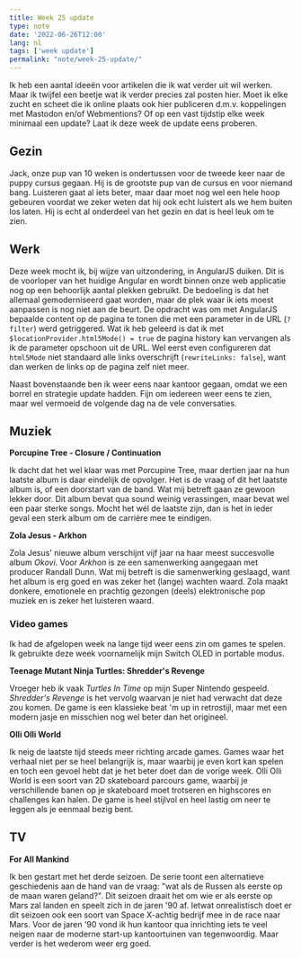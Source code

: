 ```yaml
---
title: Week 25 update
type: note
date: '2022-06-26T12:00'
lang: nl
tags: ['week update']
permalink: "note/week-25-update/"
---
```

Ik heb een aantal ideeën voor artikelen die ik wat verder uit wil werken. Maar ik twijfel een beetje wat ik verder precies zal posten hier. Moet ik elke zucht en scheet die ik online plaats ook hier publiceren d.m.v. koppelingen met Mastodon en/of Webmentions? Of op een vast tijdstip elke week minimaal een update? Laat ik deze week de update eens proberen.

## Gezin
Jack, onze pup van 10 weken is ondertussen voor de tweede keer naar de puppy cursus gegaan. Hij is de grootste pup van de cursus en voor niemand bang. Luisteren gaat al iets beter, maar daar moet nog wel een hele hoop gebeuren voordat we zeker weten dat hij ook echt luistert als we hem buiten los laten. Hij is echt al onderdeel van het gezin en dat is heel leuk om te zien.

## Werk
Deze week mocht ik, bij wijze van uitzondering, in AngularJS duiken. Dit is de voorloper van het huidige Angular en wordt binnen onze web applicatie nog op een behoorlijk aantal plekken gebruikt. De bedoeling is dat het allemaal gemoderniseerd gaat worden, maar de plek waar ik iets moest aanpassen is nog niet aan de beurt. De opdracht was om met AngularJS bepaalde content op de pagina te tonen die met een parameter in de URL (`?filter`) werd getriggered. Wat ik heb geleerd is dat ik met `$locationProvider.html5Mode() = true` de pagina history kan vervangen als ik de parameter opschoon uit de URL. Wel eerst even configureren dat `html5Mode` niet standaard alle links overschrijft (`rewriteLinks: false`), want dan werken de links op de pagina zelf niet meer.

Naast bovenstaande ben ik weer eens naar kantoor gegaan, omdat we een borrel en strategie update hadden. Fijn om iedereen weer eens te zien, maar wel vermoeid de volgende dag na de vele conversaties.

## Muziek
**Porcupine Tree - Closure / Continuation**

Ik dacht dat het wel klaar was met Porcupine Tree, maar dertien jaar na hun laatste album is daar eindelijk de opvolger. Het is de vraag of dit het laatste album is, of een doorstart van de band. Wat mij betreft gaan ze gewoon lekker door. Dit album bevat qua sound weinig verassingen, maar bevat wel een paar sterke songs. Mocht het wél de laatste zijn, dan is het in ieder geval een sterk album om de carrière mee te eindigen.

**Zola Jesus - Arkhon**

Zola Jesus' nieuwe album verschijnt vijf jaar na haar meest succesvolle album *Okovi*. Voor *Arkhon* is ze een samenwerking aangegaan met producer Randall Dunn. Wat mij betreft is die samenwerking geslaagd, want het album is erg goed en was zeker het (lange) wachten waard. Zola maakt donkere, emotionele en prachtig gezongen (deels) elektronische pop muziek en is zeker het luisteren waard.

### Video games
Ik had de afgelopen week na lange tijd weer eens zin om games te spelen. Ik gebruikte deze week voornamelijk mijn Switch OLED in portable modus.

**Teenage Mutant Ninja Turtles: Shredder's Revenge**

Vroeger heb ik vaak *Turtles In Time* op mijn Super Nintendo gespeeld. *Shredder's Revenge* is het vervolg waarvan je niet had verwacht dat deze zou komen. De game is een klassieke beat 'm up in retrostijl, maar met een modern jasje en misschien nog wel beter dan het origineel.

**Olli Olli World**

Ik neig de laatste tijd steeds meer richting arcade games. Games waar het verhaal niet per se heel belangrijk is, maar waarbij je even kort kan spelen en toch een gevoel hebt dat je het beter doet dan de vorige week. Olli Olli World is een soort van 2D skateboard parcours game, waarbij je verschillende banen op je skateboard moet trotseren en highscores en challenges kan halen. De game is heel stijlvol en heel lastig om neer te leggen als je eenmaal bezig bent.

## TV
**For All Mankind**

Ik ben gestart met het derde seizoen. De serie toont een alternatieve geschiedenis aan de hand van de vraag: "wat als de Russen als eerste op de maan waren geland?". Dit seizoen draait het om wie er als eerste op Mars zal landen en speelt zich in de jaren '90 af. Ietwat onrealistisch doet er dit seizoen ook een soort van Space X-achtig bedrijf mee in de race naar Mars. Voor de jaren '90 vond ik hun kantoor qua inrichting iets te veel neigen naar de moderne start-up kantoortuinen van tegenwoordig. Maar verder is het wederom weer erg goed.